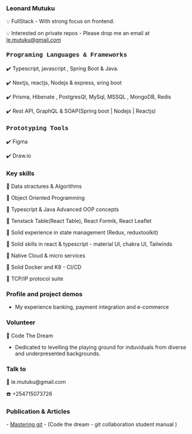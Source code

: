 <h3 style"font-family: Courier, monospace; color:blue, text-align:center"> Leonard Mutuku  </h3>
💡  FullStack - With strong focus on frontend.

💡  Interested on private repos - Please drop me an email at le.mutuku@gmail.com

<h3 style="font-family: Courier, monospace;"> Programing Languages & Frameworks </h3>
 
✔️ Typescript, javascript , Spring Boot & Java. 
 
✔️ Nextjs, reactjs, Nodejs & express, sring boot

✔️ Prisma, Hibenate , PostgresQl, MySql, MSSQL , MongoDB, Redis 

✔️ Rest API, GraphQL & SOAP(Spring boot | Nodejs | Reactjs)


<h3 style="font-family: Courier, monospace;"> Prototyping Tools</h3>

✔️ Figma 

✔️ Draw.io  

<h3 style"font-family: Courier, monospace;">Key skills</h3>

 📌 Data stractures & Algorithms
 
 📌 Object Oriented Programming

 📌 Typescript & Java Advanced OOP concepts
 
 📌 Tenstack Table(React Table), React Formik, React Leaflet

 📌 Solid experience in state management (Redux, reduxtoolkit)
 
 📌 Solid skills in react & typescript - material UI, chakra UI, Tailwinds 

 📌 Native Cloud & micro services

 📌 Solid Docker and K8 -  CI/CD 

 📌 TCP/IP protocol suite


 <h3  style"font-family: Courier, monospace;"> Profile and project demos</h3>
 
 + My experience banking, payment integration and e-commerce
 

<h3 style"font-family: Courier, monospace;"> Volunteer</h3>

🥂 Code The Dream
- Dedicated to levelling the playing ground for induviduals from diverse and underpresented backgrounds.

<h3> Talk to</h3>
📧 le.mutuku@gmail.com

☎️ +254715073726

<h3> Publication & Articles</h3>
- <a href="https://docs.google.com/presentation/d/1L5xgzedsTTNdJOv_r5Ef315TKa5Yy1uHjy3P1gFId-s/edit?usp=sharing"> Mastering git</a> - (Code the dream - git collaboration student manual )
 


 

